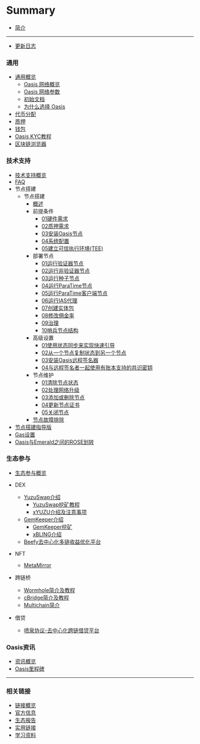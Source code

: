 # Summary

- [简介](README.md)

------
- [更新日志](./更新日志.md)

### 通用
  - [通用概览](./general/通用概览.md)
    - [Oasis 网络概览](./general/overview/overview.md)
    - [Oasis 网络参数](./general/network_parameters/network_parameters.md)
    - [初始文档](./general/genesis/genesis.md)
    - [为什么选择 Oasis](./general/whyoasis/whyoasis.md)
  - [代币分配](./general/coin/coin.md)
  - [质押](./general/质押.md)
  - [钱包](./general/wallet/wallet.md)
  - [Oasis KYC教程](./general/oasis_kyc/oasis_kyc.md)
  - [区块链浏览器](./general/browser/browser.md)

### 技术支持

- [技术支持概览](./dev_support/概览.md)
- [FAQ](./dev_support/FAQ.md)
- 节点搭建
  - 节点搭建
    - [概述](./dev_support/node/zer0stab/Overview.md)
    - 前提条件
      - [01硬件需求](./dev_support/node/zer0stab/01前提条件/01硬件需求.md)
      - [02质押需求](./dev_support/node/zer0stab//01前提条件/02质押需求.md)
      - [03安装Oasis节点](./dev_support/node/zer0stab//01前提条件/03安装Oasis节点.md)
      - [04系统配置](./dev_support/node/zer0stab//01前提条件/04系统配置.md)
      - [05建立可信执行环境(TEE)](./dev_support/node/zer0stab//01前提条件/05建立可信执行环境(TEE).md)
    - 部署节点
      - [01运行验证器节点](./dev_support/node/zer0stab/02部署节点/01运行验证器节点.md)
      - [02运行非验证器节点](./dev_support/node/zer0stab/02部署节点/02运行非验证器节点.md)
      - [03运行种子节点](./dev_support/node/zer0stab/02部署节点/03运行种子节点.md)
      - [04运行ParaTime节点](./dev_support/node/zer0stab/02部署节点/04运行ParaTime节点.md)
      - [05运行ParaTime客户端节点](./dev_support/node/zer0stab/02部署节点/05运行ParaTime客户端节点.md)
      - [06运行IAS代理](./dev_support/node/zer0stab/02部署节点/06运行IAS代理.md)
      - [07创建实体包](./dev_support/node/zer0stab/02部署节点/07创建实体包.md)
      - [08修改佣金率](./dev_support/node/zer0stab/02部署节点/08修改佣金率.md)
      - [09治理](./dev_support/node/zer0stab/02部署节点/09治理.md)
      - [10哨兵节点结构](./dev_support/node/zer0stab/02部署节点/10哨兵节点结构.md)
    - 高级设置
      - [01使用状态同步来实现快速引导](./dev_support/node/zer0stab/03高级设置/01使用状态同步来实现快速引导.md)
      - [02从一个节点复制状态到另一个节点](./dev_support/node/zer0stab/03高级设置/02从一个节点复制状态到另一个节点.md)
      - [03安装Oasis远程签名器](./dev_support/node/zer0stab/03高级设置/03安装Oasis远程签名器.md)
      - [04与远程签名者一起使用有账本支持的共识密钥](./dev_support/node/zer0stab/03高级设置/04与远程签名者一起使用有账本支持的共识密钥.md)
    - 节点维护
      - [01清除节点状态](./dev_support/node/zer0stab/04节点维护/01清除节点状态.md)
      - [02处理网络升级](./dev_support/node/zer0stab/04节点维护/02处理网络升级.md)
      - [03添加或删除节点](./dev_support/node/zer0stab/04节点维护/03添加或删除节点.md)
      - [04更新节点证书](./dev_support/node/zer0stab/04节点维护/04更新节点证书.md)
      - [05关闭节点](./dev_support/node/zer0stab/04节点维护/05关闭节点.md)
    - [节点故障排除](./dev_support/node/zer0stab/节点故障排除.md)
 - [节点搭建指导版](./dev_support/node/节点搭建指导版.md)
- [Gas设置](./dev_support/Gas设置/Gas设置.md)
- [Oasis与Emerald之间的ROSE划转](./dev_support/Oasis与Emerald之间的ROSE划转/Oasis与Emerald之间的ROSE划转.md)


### 生态参与

- [生态参与概览](./ecosystem_paticipate/概览.md)

- DEX
  - [YuzuSwap介绍](./ecosystem_paticipate/dex/yuzuswap/YuzuSwap介绍.md)
    - [YuzuSwap挖矿教程](https://medium.com/@little-white/yuzu-%E6%8C%96%E7%9F%BF%E6%94%BB%E7%95%A5-f192ff18b9a1)
    - [xYUZU介绍及注意事项](./ecosystem_paticipate/dex/yuzuswap/xYUZU介绍及注意事项.md)
  - [GemKeeper介绍](./ecosystem_paticipate/dex/GemKeeper/GemKeeper-Introduce.md)
    - [GemKeeper挖矿](./ecosystem_paticipate/dex/GemKeeper/gemkeeper-mining.md)
    - [xBLING介绍](./ecosystem_paticipate/dex/GemKeeper/xBLING/xBLING-Introduce.md)
  - [Beefy去中心化多链收益优化平台](./ecosystem_paticipate/dex/Beefy/Beefy.md)

- NFT
  - [MetaMirror](ecosystem_paticipate/nft/MetaMirror/MetaMirror.md)
- 跨链桥
  - [Wormhole简介及教程](ecosystem_paticipate/bridge/wormhole/Wormhole简介及教程.md)
  - [cBridge简介及教程](ecosystem_paticipate/bridge/cbridge/cBridge简介及教程.md)
  - [Multichain简介](ecosystem_paticipate/bridge/Multichain/Multichain简介.md)
- 借贷
  - [喷泉协议-去中心化跨链借贷平台](ecosystem_paticipate/lending/FountainProtocol/FountainProtocol.md)

### Oasis资讯

- [资讯概览](./oasis_info/概览.md)
- [Oasis里程碑](./oasis_info/Oasis里程碑.md)
------



### 相关链接

- [链接概览](./links/概览.md)
- [官方信息](./links/官方信息.md)
- [生态报告](./links/生态报告.md)
- [实用链接](./links/实用链接.md)
- [学习资料](./links/学习资料.md)
